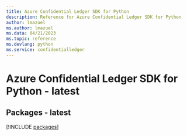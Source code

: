 ```yaml
---
title: Azure Confidential Ledger SDK for Python
description: Reference for Azure Confidential Ledger SDK for Python
author: lmazuel
ms.author: lmazuel
ms.data: 04/21/2023
ms.topic: reference
ms.devlang: python
ms.service: confidentialledger
---
```

# Azure Confidential Ledger SDK for Python - latest
## Packages - latest
[!INCLUDE [packages](confidential-ledger-index.md)]